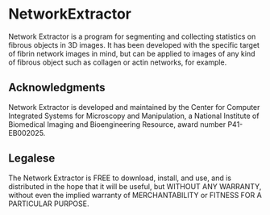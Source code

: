# NetworkExtractor

Network Extractor is a program for segmenting and collecting statistics on fibrous objects in 3D images. It has been developed with the specific target of fibrin network images in mind, but can be applied to images of any kind of fibrous object such as collagen or actin networks, for example.

## Acknowledgments
Network Extractor is developed and maintained by the Center for Computer Integrated Systems for Microscopy and Manipulation, a National Institute of Biomedical Imaging and Bioengineering Resource, award number P41-EB002025.

## Legalese
The Network Extractor is FREE to download, install, and use, and is distributed in the hope that it will be useful, but WITHOUT ANY WARRANTY, without even the implied warranty of MERCHANTABILITY or FITNESS FOR A PARTICULAR PURPOSE.

